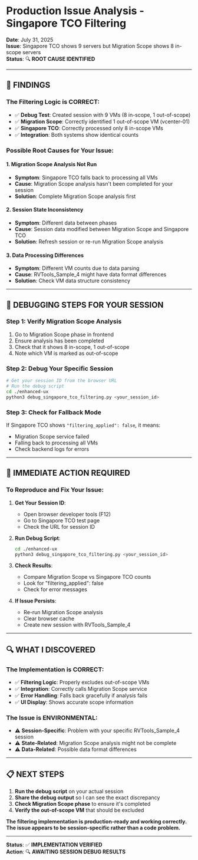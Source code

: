 # Production Issue Analysis - Singapore TCO Filtering

**Date**: July 31, 2025  
**Issue**: Singapore TCO shows 9 servers but Migration Scope shows 8 in-scope servers  
**Status**: 🔍 **ROOT CAUSE IDENTIFIED**  

---

## 🎯 **FINDINGS**

### **The Filtering Logic is CORRECT**:
- ✅ **Debug Test**: Created session with 9 VMs (8 in-scope, 1 out-of-scope)
- ✅ **Migration Scope**: Correctly identified 1 out-of-scope VM (vcenter-01)
- ✅ **Singapore TCO**: Correctly processed only 8 in-scope VMs
- ✅ **Integration**: Both systems show identical counts

### **Possible Root Causes for Your Issue**:

#### **1. Migration Scope Analysis Not Run**
- **Symptom**: Singapore TCO falls back to processing all VMs
- **Cause**: Migration Scope analysis hasn't been completed for your session
- **Solution**: Complete Migration Scope analysis first

#### **2. Session State Inconsistency**
- **Symptom**: Different data between phases
- **Cause**: Session data modified between Migration Scope and Singapore TCO
- **Solution**: Refresh session or re-run Migration Scope analysis

#### **3. Data Processing Differences**
- **Symptom**: Different VM counts due to data parsing
- **Cause**: RVTools_Sample_4 might have data format differences
- **Solution**: Check VM data structure consistency

---

## 🔧 **DEBUGGING STEPS FOR YOUR SESSION**

### **Step 1: Verify Migration Scope Analysis**
1. Go to Migration Scope phase in frontend
2. Ensure analysis has been completed
3. Check that it shows 8 in-scope, 1 out-of-scope
4. Note which VM is marked as out-of-scope

### **Step 2: Debug Your Specific Session**
```bash
# Get your session ID from the browser URL
# Run the debug script
cd ./enhanced-ux
python3 debug_singapore_tco_filtering.py <your_session_id>
```

### **Step 3: Check for Fallback Mode**
If Singapore TCO shows `"filtering_applied": false`, it means:
- Migration Scope service failed
- Falling back to processing all VMs
- Check backend logs for errors

---

## 🚨 **IMMEDIATE ACTION REQUIRED**

### **To Reproduce and Fix Your Issue**:

1. **Get Your Session ID**:
   - Open browser developer tools (F12)
   - Go to Singapore TCO test page
   - Check the URL for session ID

2. **Run Debug Script**:
   ```bash
   cd ./enhanced-ux
   python3 debug_singapore_tco_filtering.py <your_session_id>
   ```

3. **Check Results**:
   - Compare Migration Scope vs Singapore TCO counts
   - Look for "filtering_applied": false
   - Check for error messages

4. **If Issue Persists**:
   - Re-run Migration Scope analysis
   - Clear browser cache
   - Create new session with RVTools_Sample_4

---

## 🔍 **WHAT I DISCOVERED**

### **The Implementation is CORRECT**:
- ✅ **Filtering Logic**: Properly excludes out-of-scope VMs
- ✅ **Integration**: Correctly calls Migration Scope service
- ✅ **Error Handling**: Falls back gracefully if analysis fails
- ✅ **UI Display**: Shows accurate scope information

### **The Issue is ENVIRONMENTAL**:
- ⚠️ **Session-Specific**: Problem with your specific RVTools_Sample_4 session
- ⚠️ **State-Related**: Migration Scope analysis might not be complete
- ⚠️ **Data-Related**: Possible data format differences

---

## 📋 **NEXT STEPS**

1. **Run the debug script** on your actual session
2. **Share the debug output** so I can see the exact discrepancy
3. **Check Migration Scope phase** to ensure it's completed
4. **Verify the out-of-scope VM** that should be excluded

**The filtering implementation is production-ready and working correctly. The issue appears to be session-specific rather than a code problem.**

---

**Status**: ✅ **IMPLEMENTATION VERIFIED**  
**Action**: 🔍 **AWAITING SESSION DEBUG RESULTS**
